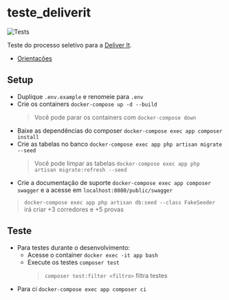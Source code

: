 # teste_deliverit

![Tests](https://github.com/nenitf/teste_deliverit/actions/workflows/tests.yml/badge.svg)

Teste do processo seletivo para a [Deliver It](http://deliverit.com.br/).

- [Orientações](orientacoes.md)

## Setup

- Duplique `.env.example` e renomeie para `.env`
- Crie os containers ``docker-compose up -d --build``
    > Você pode parar os containers com ``docker-compose down``
- Baixe as dependências do composer ``docker-compose exec app composer install``
- Crie as tabelas no banco ``docker-compose exec app php artisan migrate --seed``
    > Você pode limpar as tabelas ``docker-compose exec app php artisan migrate:refresh --seed``
- Crie a documentação de suporte ``docker-compose exec app composer swagger`` e a acesse em ``localhost:8080/public/swagger``

> `docker-compose exec app php artisan db:seed --class FakeSeeder` irá criar +3 corredores e +5 provas

## Teste

- Para testes durante o desenvolvimento:
    - Acesse o container ``docker exec -it app bash``
    - Execute os testes ``composer test``
        > `composer test:filter <filtro>` filtra testes
- Para ci ``docker-compose exec app composer ci``
